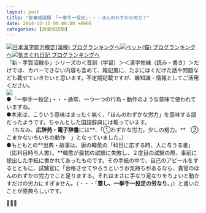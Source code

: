 ```yaml
---
layout: post
title: "故事成語類　「一挙手一投足」・・・ほんのわずかの労力？"
date: 2014-12-15 00:00:00 +0900
categories: [故事成語類]
---
```


[![](/syuusyuu9701/assets/images/故事成語類-「一挙手一投足」・・・ほんのわずかの労力？-br_c_3028_1.gif)](http://blog.with2.net/link.php?1659096:3028 "日本漢字能力検定(漢検) ブログランキングへ")[日本漢字能力検定(漢検) ブログランキングへ](http://blog.with2.net/link.php?1659096:3028)[![](/syuusyuu9701/assets/images/故事成語類-「一挙手一投足」・・・ほんのわずかの労力？-br_c_1348_1.gif)](http://blog.with2.net/link.php?1659096:1348 "ペット(猫) ブログランキングへ")[ペット(猫) ブログランキングへ](http://blog.with2.net/link.php?1659096:1348)[![](/syuusyuu9701/assets/images/故事成語類-「一挙手一投足」・・・ほんのわずかの労力？-br_c_9257_1.gif)](http://blog.with2.net/link.php?1659096:9257 "気まぐれ日記 ブログランキングへ")[気まぐれ日記 ブログランキングへ](http://blog.with2.net/link.php?1659096:9257)  
「新・手賀沼散歩」シリーズの＜音訓（学習）＞＜漢字修練（読み・書き）＞だけでは、カバーできない内容も含めて、雑記風に、たまにはくだけた話や問題なども載せていきたいと思います。不定期記載ですが、雑知識・情報としてご活用ください。  
![](/syuusyuu9701/assets/images/故事成語類-「一挙手一投足」・・・ほんのわずかの労力？-e9e5cd29e7c2dac7a73534f5055ef07f.jpg)  
●「一挙手一投足」・・・通常、一つ一つの行為・動作のような意味で使われていますね。  
●本来は、こういう意味はまったく無く、「ほんのわずかな労力」を意味する語だったようです。ちゃんとした国語辞典には載っています。  
　（ちなみ、**広辞苑・電子辞書**には**、「①わずかな労力。少しの努力。**　②こまかないちいちの動作　」となっていました。）  
●もともとの**出典・故事は、唐の韓愈の「科目に応ずる時、人に与うる書」（応科目時与人書）。**韓愈が最初の試験に失敗し、２度目の試験の際、事前に提出した手紙に書かれてあったものです。その手紙の中で、自己のアピールをするとともに、試験官に「合格させてやろうというお気持ちがあるなら、貴官のほんのわずかの労力でこと足りまする。それはまさに手なり足なりをちょいと動かすだけの労力にすぎません。（・・・「**蓋し、一挙手一投足の労なり**。」）と書いたことが原典らしいです。  
  
👋👋👋  
  